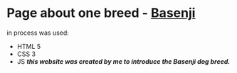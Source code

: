 # Page about one breed - [Basenji](https://elster-qa.github.io/Basenji/)
in process was used:
* HTML 5
* CSS 3
* JS
***this website was created by me to introduce the Basenji dog breed.***

